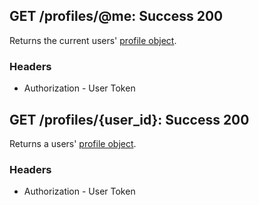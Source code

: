 ## GET /profiles/@me: Success 200
Returns the current users' [profile object](../../objects/user#profile-object).

### Headers

* Authorization - User Token

## GET /profiles/{user_id}: Success 200
Returns a users' [profile object](../../objects/user#profile-object).

### Headers

* Authorization - User Token
